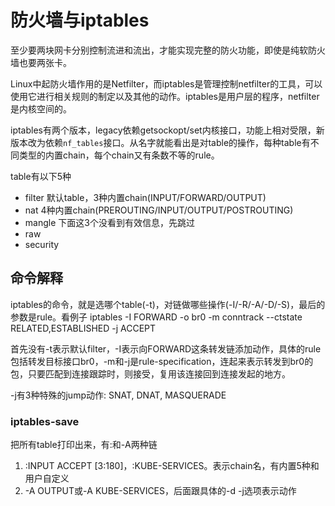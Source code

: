 # 防火墙与iptables

至少要两块网卡分别控制流进和流出，才能实现完整的防火功能，即使是纯软防火墙也要两张卡。

Linux中起防火墙作用的是Netfilter，而iptables是管理控制netfilter的工具，可以使用它进行相关规则的制定以及其他的动作。iptables是用户层的程序，netfilter是内核空间的。

iptables有两个版本，legacy依赖getsockopt/set内核接口，功能上相对受限，新版本改为依赖`nf_tables`接口。从名字就能看出是对table的操作，每种table有不同类型的内置chain，每个chain又有条数不等的rule。

table有以下5种

* filter 默认table，3种内置chain(INPUT/FORWARD/OUTPUT)
* nat 4种内置chain(PREROUTING/INPUT/OUTPUT/POSTROUTING)
* mangle 下面这3个没看到有效信息，先跳过
* raw 
* security

## 命令解释

iptables的命令，就是选哪个table(-t)，对链做哪些操作(-I/-R/-A/-D/-S)，最后的参数是rule。看例子 iptables -I FORWARD -o br0 -m conntrack --ctstate RELATED,ESTABLISHED -j ACCEPT

首先没有-t表示默认filter，-I表示向FORWARD这条转发链添加动作，具体的rule包括转发目标接口br0，-m和-j是rule-specification，连起来表示转发到br0的包，只要匹配到连接跟踪时，则接受，复用该连接回到连接发起的地方。

-j有3种特殊的jump动作: SNAT, DNAT, MASQUERADE

### iptables-save

把所有table打印出来，有:和-A两种链

1. :INPUT ACCEPT [3:180]，:KUBE-SERVICES。表示chain名，有内置5种和用户自定义
2. -A OUTPUT或-A KUBE-SERVICES，后面跟具体的-d -j选项表示动作